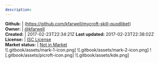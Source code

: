 ```yaml
---
description: 
---
```





**Github:** | (https://github.com/kfarwell/mycroft-skill-quodlibet)  
**Owner:** | [@kfarwell](https://github.com/kfarwell)  
**Created:** | 2017-02-23T22:34:21Z  **Last updated:** 2017-02-23T22:38:02Z  
**License:** | [ISC License](https://api.github.com/licenses/isc)  
**Market status:** | [Not in Market](https://market.mycroft.ai/skill/)  
 ![.gitbook/assets/mark-1-icon.png]  ![.gitbook/assets/mark-2-icon.png]  ![.gitbook/assets/picroft-icon.png]  ![.gitbook/assets/kde.png]  
